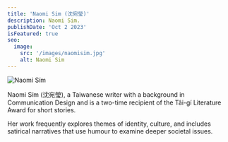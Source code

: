 ```yaml
---
title: 'Naomi Sim (沈宛瑩)'
description: Naomi Sim.
publishDate: 'Oct 2 2023'
isFeatured: true
seo:
  image:
    src: '/images/naomisim.jpg'
    alt: Naomi Sim
---
```


![Naomi Sím](/images/naomisim.jpg)

Naomi Sím (沈宛瑩), a Taiwanese writer with a background in Communication Design and is a two-time recipient of the Tâi-gí Literature Award for short stories.

Her work frequently explores themes of identity, culture, and includes satirical narratives that use humour to examine deeper societal issues.
